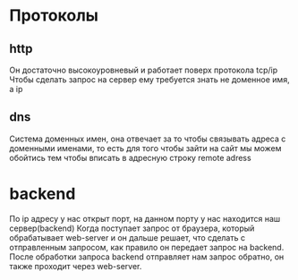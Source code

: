 # Протоколы
## http
Он достаточно высокоуровневый и работает поверх протокола tcp/ip
Чтобы сделать запрос на сервер ему требуется знать не доменное имя, а ip
## dns
Система доменных имен, она отвечает за то чтобы связывать адреса с доменными именами, то есть для того чтобы зайти на сайт мы можем обойтись тем чтобы вписать в адресную строку remote adress 
# backend
По ip адресу у нас открыт порт, на данном порту у нас находится наш сервер(backend)
Когда поступает запрос от браузера, который обрабатывает web-server и он дальше решает, что сделать с отправленным запросом, как правило он передает запрос на backend.
После обработки запроса backend отправляет нам запрос обратно, он также проходит через web-server.
